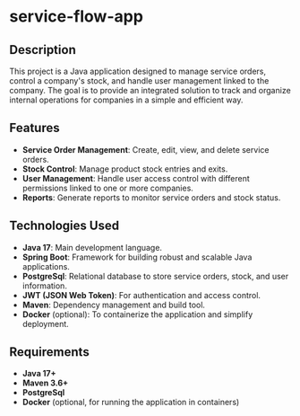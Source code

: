 # service-flow-app

## Description
This project is a Java application designed to manage service orders, control a company's stock, and handle user management linked to the company. The goal is to provide an integrated solution to track and organize internal operations for companies in a simple and efficient way.

## Features
- **Service Order Management**: Create, edit, view, and delete service orders.
- **Stock Control**: Manage product stock entries and exits.
- **User Management**: Handle user access control with different permissions linked to one or more companies.
- **Reports**: Generate reports to monitor service orders and stock status.

## Technologies Used
- **Java 17**: Main development language.
- **Spring Boot**: Framework for building robust and scalable Java applications.
- **PostgreSql**: Relational database to store service orders, stock, and user information.
- **JWT (JSON Web Token)**: For authentication and access control.
- **Maven**: Dependency management and build tool.
- **Docker** (optional): To containerize the application and simplify deployment.

## Requirements
- **Java 17+**
- **Maven 3.6+**
- **PostgreSql**
- **Docker** (optional, for running the application in containers)
